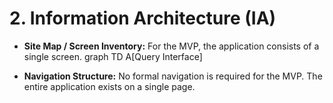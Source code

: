 # **2. Information Architecture (IA)**

* **Site Map / Screen Inventory:** For the MVP, the application consists of a single screen.
  graph TD
      A\[Query Interface\]

* **Navigation Structure:** No formal navigation is required for the MVP. The entire application exists on a single page.
